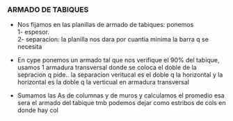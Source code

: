
### ARMADO DE TABIQUES

- Nos fijamos en las planillas de armado de tabiques: ponemos  
  1- espesor.  
  2- separacion: la planilla nos dara por cuantia minima la barra q se necesita  



- En cype ponemos un armado tal que nos verifique el 90% del tabique, usamos 1 armadura transversal donde se coloca el doble de la sepracion q pide.. la separacion veritucal es el doble q la horizontal y la horizontal es la doble q la verticual en armadura transversal
- Sumamos las As de columnas y de muros y calculamos el promedio esa sera el armado del tabique tmb podemos dejar como estribos de cols en donde hay col
